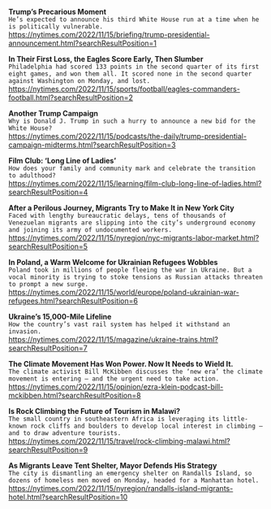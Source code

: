 **Trump’s Precarious Moment**\
`He’s expected to announce his third White House run at a time when he is politically vulnerable.`\
https://nytimes.com/2022/11/15/briefing/trump-presidential-announcement.html?searchResultPosition=1

**In Their First Loss, the Eagles Score Early, Then Slumber**\
`Philadelphia had scored 133 points in the second quarter of its first eight games, and won them all. It scored none in the second quarter against Washington on Monday, and lost.`\
https://nytimes.com/2022/11/15/sports/football/eagles-commanders-football.html?searchResultPosition=2

**Another Trump Campaign**\
`Why is Donald J. Trump in such a hurry to announce a new bid for the White House?`\
https://nytimes.com/2022/11/15/podcasts/the-daily/trump-presidential-campaign-midterms.html?searchResultPosition=3

**Film Club: ‘Long Line of Ladies’**\
`How does your family and community mark and celebrate the transition to adulthood?`\
https://nytimes.com/2022/11/15/learning/film-club-long-line-of-ladies.html?searchResultPosition=4

**After a Perilous Journey, Migrants Try to Make It in New York City**\
`Faced with lengthy bureaucratic delays, tens of thousands of Venezuelan migrants are slipping into the city’s underground economy and joining its army of undocumented workers.`\
https://nytimes.com/2022/11/15/nyregion/nyc-migrants-labor-market.html?searchResultPosition=5

**In Poland, a Warm Welcome for Ukrainian Refugees Wobbles**\
`Poland took in millions of people fleeing the war in Ukraine. But a vocal minority is trying to stoke tensions as Russian attacks threaten to prompt a new surge.`\
https://nytimes.com/2022/11/15/world/europe/poland-ukrainian-war-refugees.html?searchResultPosition=6

**Ukraine’s 15,000-Mile Lifeline**\
`How the country’s vast rail system has helped it withstand an invasion.`\
https://nytimes.com/2022/11/15/magazine/ukraine-trains.html?searchResultPosition=7

**The Climate Movement Has Won Power. Now It Needs to Wield It.**\
`The climate activist Bill McKibben discusses the ‘new era’ the climate movement is entering — and the urgent need to take action.`\
https://nytimes.com/2022/11/15/opinion/ezra-klein-podcast-bill-mckibben.html?searchResultPosition=8

**Is Rock Climbing the Future of Tourism in Malawi?**\
`The small country in southeastern Africa is leveraging its little-known rock cliffs and boulders to develop local interest in climbing — and to draw adventure tourists.`\
https://nytimes.com/2022/11/15/travel/rock-climbing-malawi.html?searchResultPosition=9

**As Migrants Leave Tent Shelter, Mayor Defends His Strategy**\
`The city is dismantling an emergency shelter on Randalls Island, so dozens of homeless men moved on Monday, headed for a Manhattan hotel.`\
https://nytimes.com/2022/11/15/nyregion/randalls-island-migrants-hotel.html?searchResultPosition=10

